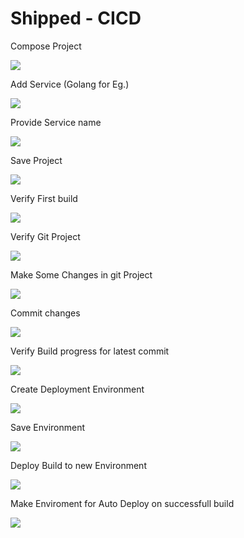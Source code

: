# Shipped - CICD
Compose Project

![](posts/files/shipped-cicd/assets/1.PNG)

Add Service (Golang for Eg.)

![](posts/files/shipped-cicd/assets/2.PNG)

Provide Service name 

![](posts/files/shipped-cicd/assets/3.PNG)

Save Project

![](posts/files/shipped-cicd/assets/4.PNG)

Verify First build

![](posts/files/shipped-cicd/assets/5.PNG)

Verify Git Project

![](posts/files/shipped-cicd/assets/6.PNG)

Make Some Changes in git Project

![](posts/files/shipped-cicd/assets/7.PNG)

Commit changes

![](posts/files/shipped-cicd/assets/8.PNG)

Verify Build progress for latest commit

![](posts/files/shipped-cicd/assets/9.PNG)

Create Deployment Environment

![](posts/files/shipped-cicd/assets/10.PNG)

Save Environment

![](posts/files/shipped-cicd/assets/11.PNG)

Deploy Build to new Environment

![](posts/files/shipped-cicd/assets/12.PNG)

Make Enviroment for Auto Deploy on successfull build

![](posts/files/shipped-cicd/assets/13.PNG)
